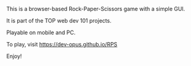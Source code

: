 This is a browser-based Rock-Paper-Scissors game with a simple GUI.

It is part of the TOP web dev 101 projects.

Playable on mobile and PC.

To play, visit https://dev-opus.github.io/RPS

Enjoy!
